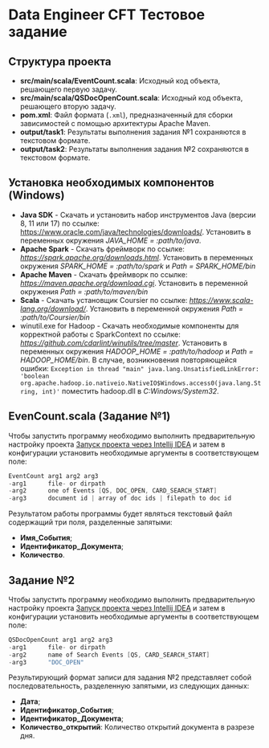 # Data Engineer CFT Тестовое задание

## Структура проекта

- **src/main/scala/EventCount.scala**: Исходный код объекта, решающего первую задачу.
- **src/main/scala/QSDocOpenCount.scala**: Исходный код объекта, решающего вторую задачу.
- **pom.xml**: Файл формата (`.xml`), предназначенный для сборки зависимостей с помощью архитектуры Apache Maven.
- **output/task1**: Результаты выполнения задания №1 сохраняются в текстовом формате.
- **output/task2**: Результаты выполнения задания №2 сохраняются в текстовом формате.

## Установка необходимых компонентов (Windows)

- **Java SDK** - Скачать и установить набор инструментов Java (версии 8, 11 или 17) по ссылке: https://www.oracle.com/java/technologies/downloads/. Установить в переменных окружения *JAVA_HOME = :path/to/java*.
- **Apache Spark** - Скачать фреймворк по ссылке: *https://spark.apache.org/downloads.html*. Установить в переменных окружения *SPARK_HOME = :path/to/spark* и *Path = SPARK_HOME/bin*
- **Apache Maven** - Скачать фреймворк по ссылке: *https://maven.apache.org/download.cgi*. Установить в переменной окружения *Path = :path/to/maven/bin*
- **Scala** - Скачать установщик Coursier по ссылке: *https://www.scala-lang.org/download/*. Установить в переменной окружения *Path = :path/to/Coursier/bin*
- winutil.exe for Hadoop - Скачать необходимые компоненты для корректной работы с SparkContext по ссылке: *https://github.com/cdarlint/winutils/tree/master*. Установить в переменных окружения *HADOOP_HOME = :path/to/hadoop* и *Path = HADOOP_HOME/bin*. В случае, возникновения повторяющейся ошибки:
  `Exception in thread "main" java.lang.UnsatisfiedLinkError: 'boolean org.apache.hadoop.io.nativeio.NativeIO$Windows.access0(java.lang.String, int)'`
поместить hadoop.dll в *C:Windows/System32*.

## EvenCount.scala (Задание №1)

Чтобы запустить программу необходимо выполнить предварительную настройку проекта [Запуск проекта через Intellij IDEA](#Запуск-проекта) и затем в конфигурации установить необходимые аргументы в соответствующем поле:

```scala
EventCount arg1 arg2 arg3
-arg1      file- or dirpath
-arg2      one of Events [QS, DOC_OPEN, CARD_SEARCH_START]
-arg3      document id | array of doc ids | filepath to doc id
```

Результатом работы программы будет являться текстовый файл содержащий три поля, разделенные запятыми: 
- **Имя_События**;
- **Идентификатор_Документа**;
- **Количество**.

## Задание №2

Чтобы запустить программу необходимо выполнить предварительную настройку проекта [Запуск проекта через Intellij IDEA](#Запуск-проекта) и затем в конфигурации установить необходимые аргументы в соответствующем поле:

```scala
QSDocOpenCount arg1 arg2 arg3
-arg1      file- or dirpath
-arg2      name of Search Events [QS, CARD_SEARCH_START]
-arg3      "DOC_OPEN"
```

Результирующий формат записи для задания №2 представляет собой последовательность, разделенную запятыми, из следующих данных:
- **Дата**;
- **Идентификатор_События**;
- **Идентификатор_Документа**;
- **Количество_открытий**: Количество открытий документа в разрезе дня.

